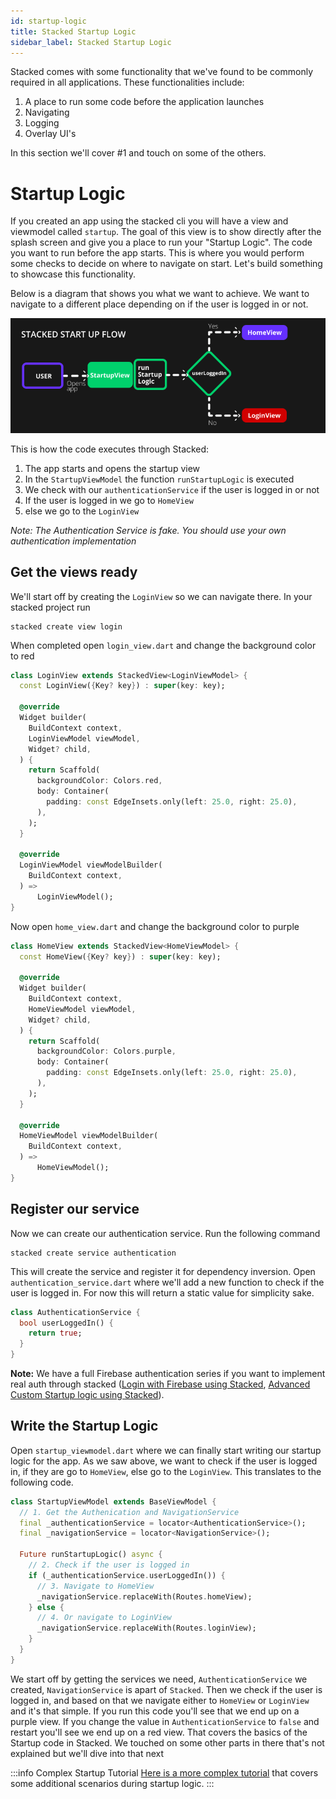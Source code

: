 ```yaml
---
id: startup-logic
title: Stacked Startup Logic
sidebar_label: Stacked Startup Logic
---
```


Stacked comes with some functionality that we've found to be commonly required in all applications. These functionalities include:
1. A place to run some code before the application launches
2. Navigating
3. Logging
4. Overlay UI's

In this section we'll cover #1 and touch on some of the others. 

# Startup Logic

If you created an app using the stacked cli you will have a view and viewmodel called `startup`. The goal of this view is to show directly after the splash screen and give you a place to run your "Startup Logic". The code you want to run before the app starts. This is where you would perform some checks to decide on where to navigate on start. Let's build something to showcase this functionality. 

Below is a diagram that shows you what we want to achieve. We want to navigate to a different place depending on if the user is logged in or not.

![Stacked Startup Logic Diagram](./02-startup-flow.png)

This is how the code executes through Stacked:
1. The app starts and opens the startup view
2. In the `StartupViewModel` the function `runStartupLogic` is executed
3. We check with our `authenticationService` if the user is logged in or not
4. If the user is logged in we go to `HomeView`
5. else we go to the `LoginView`

_Note: The Authentication Service is fake. You should use your own authentication implementation_

## Get the views ready

We'll start off by creating the `LoginView` so we can navigate there. In your stacked project run

```shell
stacked create view login
```

When completed open `login_view.dart` and change the background color to red

```dart
class LoginView extends StackedView<LoginViewModel> {
  const LoginView({Key? key}) : super(key: key);

  @override
  Widget builder(
    BuildContext context,
    LoginViewModel viewModel,
    Widget? child,
  ) {
    return Scaffold(
      backgroundColor: Colors.red,
      body: Container(
        padding: const EdgeInsets.only(left: 25.0, right: 25.0),
      ),
    );
  }

  @override
  LoginViewModel viewModelBuilder(
    BuildContext context,
  ) =>
      LoginViewModel();
}
```

Now open `home_view.dart` and change the background color to purple

```dart
class HomeView extends StackedView<HomeViewModel> {
  const HomeView({Key? key}) : super(key: key);

  @override
  Widget builder(
    BuildContext context,
    HomeViewModel viewModel,
    Widget? child,
  ) {
    return Scaffold(
      backgroundColor: Colors.purple,
      body: Container(
        padding: const EdgeInsets.only(left: 25.0, right: 25.0),
      ),
    );
  }

  @override
  HomeViewModel viewModelBuilder(
    BuildContext context,
  ) =>
      HomeViewModel();
}
```

## Register our service

Now we can create our authentication service. Run the following command

```shell
stacked create service authentication
```

This will create the service and register it for dependency inversion. Open `authentication_service.dart` where we'll add a new function to check if the user is logged in. For now this will return a static value for simplicity sake. 

```dart
class AuthenticationService {
  bool userLoggedIn() {
    return true;
  }
}
```

**Note:** We have a full Firebase authentication series if you want to implement real auth through stacked ([Login with Firebase using Stacked](https://www.filledstacks.com/post/sign-in-with-google-or-apple-sign-in-using-flutter/), [Advanced Custom Startup logic using Stacked](https://www.filledstacks.com/post/practical-guide-to-unit-testing-in-flutter/#writing-a-unit-test)).


## Write the Startup Logic

Open `startup_viewmodel.dart` where we can finally start writing our startup logic for the app. As we saw above, we want to check if the user is logged in, if they are go to `HomeView`, else go to the `LoginView`. This translates to the following code. 

```dart
class StartupViewModel extends BaseViewModel {
  // 1. Get the Authenication and NavigationService
  final _authenticationService = locator<AuthenticationService>();
  final _navigationService = locator<NavigationService>();

  Future runStartupLogic() async {
    // 2. Check if the user is logged in
    if (_authenticationService.userLoggedIn()) {
      // 3. Navigate to HomeView
      _navigationService.replaceWith(Routes.homeView);
    } else {
      // 4. Or navigate to LoginView
      _navigationService.replaceWith(Routes.loginView);
    }
  }
}
```

We start off by getting the services we need, `AuthenticationService` we created, `NavigationService` is apart of `Stacked`. Then we check if the user is logged in, and based on that we navigate either to `HomeView` or `LoginView` and it's that simple. If you run this code you'll see that we end up on a purple view. If you change the value in `AuthenticationService` to `false` and restart you'll see we end up on a red view. That covers the basics of the Startup code in Stacked. We touched on some other parts in there that's not explained but we'll dive into that next

:::info Complex Startup Tutorial
[Here is a more complex tutorial](https://www.filledstacks.com/post/practical-guide-to-unit-testing-in-flutter/#writing-a-unit-test) that covers some additional scenarios during startup logic. 
:::